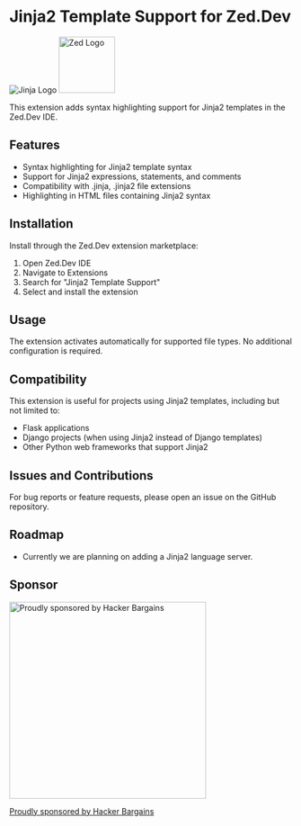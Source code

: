# Jinja2 Template Support for Zed.Dev

<img alt="Jinja Logo" src="https://jinja.palletsprojects.com/en/3.1.x/_images/jinja-logo.png"></img>
<img alt="Zed Logo" width="100" src="https://zed.dev/_next/image?url=%2F_next%2Fstatic%2Fmedia%2Fpreview-app-logo.94468b6e.png&w=256&q=75"></img>

This extension adds syntax highlighting support for Jinja2 templates in the Zed.Dev IDE.

## Features

- Syntax highlighting for Jinja2 template syntax
- Support for Jinja2 expressions, statements, and comments
- Compatibility with .jinja, .jinja2 file extensions
- Highlighting in HTML files containing Jinja2 syntax

## Installation

Install through the Zed.Dev extension marketplace:

1. Open Zed.Dev IDE
2. Navigate to Extensions
3. Search for "Jinja2 Template Support"
4. Select and install the extension

## Usage

The extension activates automatically for supported file types. No additional configuration is required.

## Compatibility

This extension is useful for projects using Jinja2 templates, including but not limited to:

- Flask applications
- Django projects (when using Jinja2 instead of Django templates)
- Other Python web frameworks that support Jinja2

## Issues and Contributions

For bug reports or feature requests, please open an issue on the GitHub repository.

## Roadmap

- Currently we are planning on adding a Jinja2 language server.

## Sponsor

<img alt="Proudly sponsored by Hacker Bargains" width="350" src="https://hacker.bargains/sponsor.png"></img>

[Proudly sponsored by Hacker Bargains](https://hacker.bargains/)

